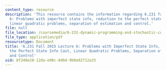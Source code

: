 ```yaml
---
content_type: resource
description: 'This resource contains the information regarding 6.231 fall 2015 lecture
  6: Problems with imperfect state info, reduction to the perfect state info cast,
  linear quadratic problems, separation of estimation and control.'
file: null
file_location: /coursemedia/6-231-dynamic-programming-and-stochastic-control-fall-2015/8f248e2812dae90c8d6d9b0a92712a33_MIT6_231F15_Lec6.pdf
file_type: application/pdf
resourcetype: Document
title: '6.231 Fall 2015 Lecture 6: Problems with Imperfect State Info, Reduction to
  the Perfect State Info Cast, Linear Quadratic Problems, Separation of Estimation
  and Control'
uid: 8f248e28-12da-e90c-8d6d-9b0a92712a33
---
```

